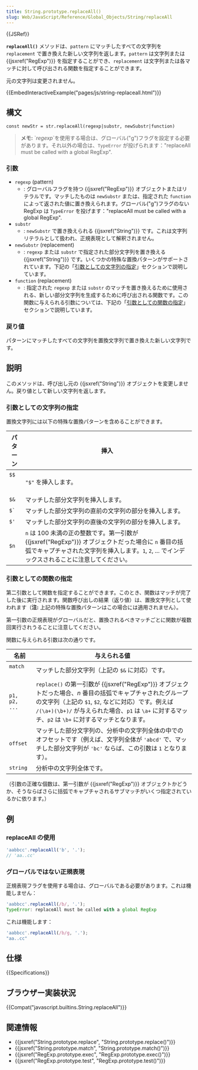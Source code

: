 ```yaml
---
title: String.prototype.replaceAll()
slug: Web/JavaScript/Reference/Global_Objects/String/replaceAll
---
```


{{JSRef}}

**`replaceAll()`** メソッドは、`pattern` にマッチしたすべての文字列を `replacement` で置き換えた新しい文字列を返します。`pattern` は文字列または {{jsxref("RegExp")}} を指定することができ、`replacement` は文字列または各マッチに対して呼び出される関数を指定することができます。

元の文字列は変更されません。

{{EmbedInteractiveExample("pages/js/string-replaceall.html")}}

## 構文

```
const newStr = str.replaceAll(regexp|substr, newSubstr|function)
```

> **メモ:** \`_regexp_\`を使用する場合は、グローバル("g")フラグを設定する必要があります。それ以外の場合は、`TypeError` が投げられます："replaceAll must be called with a global RegExp".

### 引数

- `regexp` (pattern)
  - : グローバルフラグを持つ {{jsxref("RegExp")}} オブジェクトまたはリテラルです。マッチしたものは `newSubstr` または、指定された `function` によって返された値に置き換えられます。グローバル("g")フラグのない RegExp は `TypeError` を投げます："replaceAll must be called with a global RegExp".
- `substr`
  - : `newSubstr` で置き換えられる {{jsxref("String")}} です。これは文字列リテラルとして扱われ、正規表現として解釈されません。
- `newSubstr` (replacement)
  - : `regexp` または `substr` で指定された部分文字列を置き換える {{jsxref("String")}} です。いくつかの特殊な置換パターンがサポートされています。下記の「[引数としての文字列の指定](#Specifying_a_string_as_a_parameter)」セクションで説明しています。
- `function` (replacement)
  - : 指定された `regexp` または `substr` のマッチを置き換えるために使用される、新しい部分文字列を生成するために呼び出される関数です。この関数に与えられる引数については、下記の「[引数としての関数の指定](#Specifying_a_function_as_a_parameter)」セクションで説明しています。

### 戻り値

パターンにマッチしたすべての文字列を置換文字列で置き換えた新しい文字列です。

## 説明

このメソッドは、呼び出し元の {{jsxref("String")}} オブジェクトを変更しません。戻り値として新しい文字列を返します。

### 引数としての文字列の指定

置換文字列には以下の特殊な置換パターンを含めることができます。

| パターン                                | 挿入                                                                                                                                                                                                           |
| --------------------------------------- | -------------------------------------------------------------------------------------------------------------------------------------------------------------------------------------------------------------- |
| `$$`​ ​ ​​ ​​ ​​ ​​ ​​ ​​ ​​ ​​ ​​ ​​ ​ | `"$"` を挿入します。                                                                                                                                                                                           |
| `$&`                                    | マッチした部分文字列を挿入します。                                                                                                                                                                             |
| `` $` ``                                | マッチした部分文字列の直前の文字列の部分を挿入します。                                                                                                                                                         |
| `$'`                                    | マッチした部分文字列の直後の文字列の部分を挿入します。                                                                                                                                                         |
| `$n`                                    | `n` は 100 未満の正の整数です。第一引数が {{jsxref("RegExp")}} オブジェクトだった場合に `n` 番目の括弧でキャプチャされた文字列を挿入します。`1`, `2`, ... でインデックスされることに注意してください。 |

### 引数としての関数の指定

第二引数として関数を指定することができます。このとき、関数はマッチが完了した後に実行されます。関数呼び出しの結果（返り値）は、置換文字列として使われます（**注:** 上記の特殊な置換パターンはこの場合には適用されません）。

第一引数の正規表現がグローバルだと、置換されるべきマッチごとに関数が複数回実行されうることに注意してください。

関数に与えられる引数は次の通りです。

| 名前                                          | 与えられる値                                                                                                                                                                                                                                                                        |
| --------------------------------------------- | ----------------------------------------------------------------------------------------------------------------------------------------------------------------------------------------------------------------------------------------------------------------------------------- |
| `match` ​ ​​ ​​ ​​ ​​ ​​ ​​ ​​ ​​ ​​ ​​ ​ ​ ​ | マッチした部分文字列（上記の `$&` に対応）です。                                                                                                                                                                                                                                    |
| `p1, p2, ...`                                 | `replace()` の第一引数が {{jsxref("RegExp")}} オブジェクトだった場合、_n_ 番目の括弧でキャプチャされたグループの文字列（上記の `$1`, `$2`, などに対応）です。例えば `/(\a+)(\b+)/` が与えられた場合、`p1` は `\a+` に対するマッチ、`p2` は `\b+` に対するマッチとなります。 |
| `offset`                                      | マッチした部分文字列の、分析中の文字列全体の中でのオフセットです（例えば、文字列全体が `'abcd'` で、マッチした部分文字列が `'bc'` ならば、この引数は `1` となります）。                                                                                                             |
| `string`                                      | 分析中の文字列全体です。                                                                                                                                                                                                                                                            |

（引数の正確な個数は、第一引数が {{jsxref("RegExp")}} オブジェクトかどうか、そうならばさらに括弧でキャプチャされるサブマッチがいくつ指定されているかに依ります。）

## 例

### replaceAll の使用

```js
'aabbcc'.replaceAll('b', '.');
// 'aa..cc'
```

### グローバルではない正規表現

正規表現フラグを使用する場合は、グローバルである必要があります。これは機能しません：

```js example-bad
'aabbcc'.replaceAll(/b/, '.');
TypeError: replaceAll must be called with a global RegExp
```

これは機能します：

```js example-good
'aabbcc'.replaceAll(/b/g, '.');
"aa..cc"
```

## 仕様

{{Specifications}}

## ブラウザー実装状況

{{Compat("javascript.builtins.String.replaceAll")}}

## 関連情報

- {{jsxref("String.prototype.replace", "String.prototype.replace()")}}
- {{jsxref("String.prototype.match", "String.prototype.match()")}}
- {{jsxref("RegExp.prototype.exec", "RegExp.prototype.exec()")}}
- {{jsxref("RegExp.prototype.test", "RegExp.prototype.test()")}}
